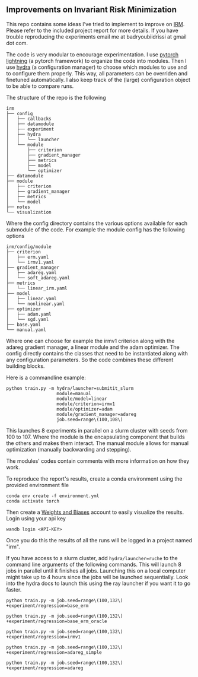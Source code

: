 ## Improvements on Invariant Risk Minimization

This repo contains some ideas I've tried to implement to improve on [IRM](http://arxiv.org/abs/1907.02893). Please refer to the included project report for more details. If you have trouble reproducing the experiments email me at badryoubiidrissi at gmail dot com.

The code is very modular to encourage experimentation. I use [pytorch lightning](https://pytorch-lightning.readthedocs.io/en/latest/) (a pytorch framework) to organize the code into modules. Then I use [hydra](https://hydra.cc/) (a configuration manager) to choose which modules to use and to configure them properly. This way, all parameters can be overriden and finetuned automatically. I also keep track of the (large) configuration object to be able to compare runs.

The structure of the repo is the following 

```
irm
├── config
│   ├── callbacks
│   ├── datamodule
│   ├── experiment
│   ├── hydra
│   │   └── launcher
│   └── module
│       ├── criterion
│       ├── gradient_manager
│       ├── metrics
│       ├── model
│       └── optimizer
├── datamodule
├── module
│   ├── criterion
│   ├── gradient_manager
│   ├── metrics
│   └── model
├── notes
└── visualization
```

Where the config directory contains the various options available for each submodule of the code. For example the module config has the following options

```
irm/config/module
├── criterion
│   ├── erm.yaml
│   └── irmv1.yaml
├── gradient_manager
│   ├── adareg.yaml
│   └── soft_adareg.yaml
├── metrics
│   └── linear_irm.yaml
├── model
│   ├── linear.yaml
│   └── nonlinear.yaml
├── optimizer
│   ├── adam.yaml
│   └── sgd.yaml
├── base.yaml
└── manual.yaml
```

Where one can choose for example the irmv1 criterion along with the adareg gradient manager, a linear module and the adam optimizer. The config directly contains the classes that need to be instantiated along with any configuration parameters. So the code combines these different building blocks. 

Here is a commandline example: 

```
python train.py -m hydra/launcher=submitit_slurm   
                   module=manual 
                   module/model=linear
                   module/criterion=irmv1 
                   module/optimizer=adam
                   module/gradient_manager=adareg 
                   job.seed=range\(100,108\)
```

This launches 8 experiments in parallel on a slurm cluster with seeds from 100 to 107. Where the module is the encapsulating component that builds the others and makes them interact. The manual module allows for manual optimization (manually backwarding and stepping).  

The modules' codes contain comments with more information on how they work.

To reproduce the report's results, create a conda environment using the provided environment file 

```
conda env create -f environment.yml
conda activate torch
```

Then create a [Weights and Biases](https://wandb.ai/site) account to easily visualize the results. Login using your api key

```
wandb login <API-KEY>
```

Once you do this the results of all the runs will be logged in a project named "irm".

If you have access to a slurm cluster, add `hydra/launcher=ruche` to the command line arguments of the following commands. This will launch 8 jobs in parallel until it finishes all jobs. Launching this on a local computer might take up to 4 hours since the jobs will be launched sequentially. Look into the hydra docs to launch this using the ray launcher if you want it to go faster. 

```
python train.py -m job.seed=range\(100,132\) +experiment/regression=base_erm 

python train.py -m job.seed=range\(100,132\) +experiment/regression=base_erm_oracle 

python train.py -m job.seed=range\(100,132\) +experiment/regression=irmv1 

python train.py -m job.seed=range\(100,132\) +experiment/regression=adareg_simple 

python train.py -m job.seed=range\(100,132\) +experiment/regression=adareg 
```